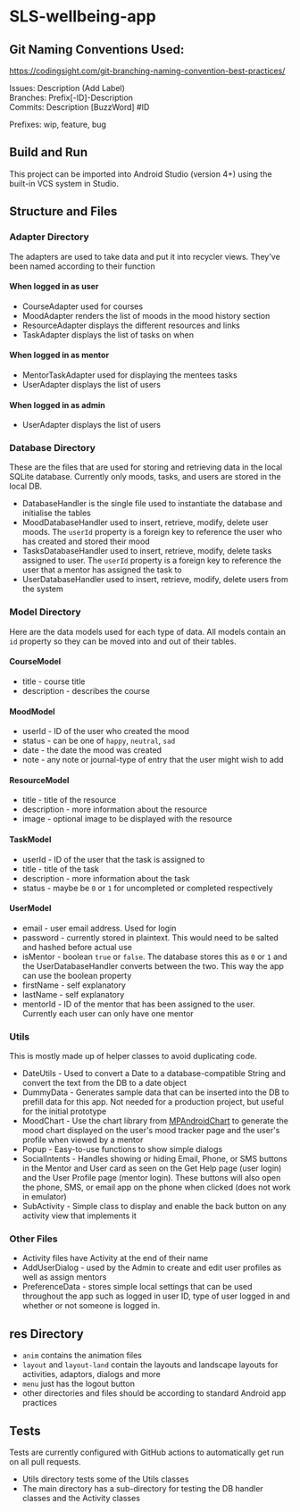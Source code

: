 # SLS-wellbeing-app

## Git Naming Conventions Used:

https://codingsight.com/git-branching-naming-convention-best-practices/

Issues: Description (Add Label) <br />
Branches: Prefix[-ID]-Description <br />
Commits: Description [BuzzWord] #ID

Prefixes: wip, feature, bug

## Build and Run
This project can be imported into Android Studio (version 4+) using the built-in VCS system in Studio.

## Structure and Files

### Adapter Directory
The adapters are used to take data and put it into recycler views.  They've been named according to their function

#### When logged in as user
* CourseAdapter used for courses
* MoodAdapter renders the list of moods in the mood history section
* ResourceAdapter displays the different resources and links
* TaskAdapter displays the list of tasks on when 

#### When logged in as mentor
* MentorTaskAdapter used for displaying the mentees tasks
* UserAdapter displays the list of users

#### When logged in as admin
* UserAdapter displays the list of users

### Database Directory
These are the files that are used for storing and retrieving data in the local SQLite database.  Currently only moods, tasks, and users are stored in the local DB.
* DatabaseHandler is the single file used to instantiate the database and initialise the tables
* MoodDatabaseHandler used to insert, retrieve, modify, delete user moods.  The `userId` property is a foreign key to reference the user who has created and stored their mood
* TasksDatabaseHandler used to insert, retrieve, modify, delete tasks assigned to user.  The `userId` property is a foreign key to reference the user that a mentor has assigned the task to
* UserDatabaseHandler used to insert, retrieve, modify, delete users from the system

### Model Directory
Here are the data models used for each type of data.  All models contain an `id` property so they can be moved into and out of their tables.

#### CourseModel
* title - course title
* description - describes the course

#### MoodModel
* userId - ID of the user who created the mood
* status - can be one of `happy`, `neutral`, `sad`
* date - the date the mood was created
* note - any note or journal-type of entry that the user might wish to add

#### ResourceModel
* title - title of the resource
* description - more information about the resource
* image - optional image to be displayed with the resource

#### TaskModel
* userId - ID of the user that the task is assigned to
* title - title of the task
* description - more information about the task
* status - maybe be `0` or `1` for uncompleted or completed respectively

#### UserModel
* email - user email address.  Used for login
* password - currently stored in plaintext.  This would need to be salted and hashed before actual use
* isMentor - boolean `true` or `false`.  The database stores this as `0` or `1` and the UserDatabaseHandler converts between the two.  This way the app can use the boolean property
* firstName - self explanatory
* lastName - self explanatory
* mentorId - ID of the mentor that has been assigned to the user.  Currently each user can only have one mentor

### Utils
This is mostly made up of helper classes to avoid duplicating code.

* DateUtils - Used to convert a Date to a database-compatible String and convert the text from the DB to a date object
* DummyData - Generates sample data that can be inserted into the DB to prefill data for this app.  Not needed for a production project, but useful for the initial prototype
* MoodChart - Use the chart library from [MPAndroidChart](https://github.com/PhilJay/MPAndroidChart) to generate the mood chart displayed on the user's mood tracker page and the user's profile when viewed by a mentor
* Popup - Easy-to-use functions to show simple dialogs
* SocialIntents - Handles showing or hiding Email, Phone, or SMS buttons in the Mentor and User card as seen on the Get Help page (user login) and the User Profile page (mentor login).  These buttons will also open the phone, SMS, or email app on the phone when clicked (does not work in emulator)
* SubActivity - Simple class to display and enable the back button on any activity view that implements it

### Other Files
* Activity files have Activity at the end of their name
* AddUserDialog - used by the Admin to create and edit user profiles as well as assign mentors
* PreferenceData - stores simple local settings that can be used throughout the app such as logged in user ID, type of user logged in and whether or not someone is logged in.

## res Directory
* `anim` contains the animation files
* `layout` and `layout-land` contain the layouts and landscape layouts for activities, adaptors, dialogs and more
* `menu` just has the logout button
* other directories and files should be according to standard Android app practices

## Tests
Tests are currently configured with GitHub actions to automatically get run on all pull requests.
* Utils directory tests some of the Utils classes
* The main directory has a sub-directory for testing the DB handler classes and the Activity classes
